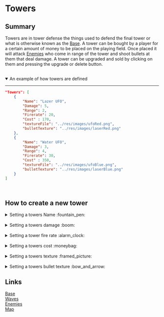 
# Towers

## Summary
Towers are in tower defense the things used to defend the final tower or what is otherwise known as the [Base](/DaanZVW/TowerDefense/blob/master/res/configfiles/Base.md). A tower can be bought  by a player for a certain amount of money to be placed on the playing field. Once placed it will attack [Enemies](/DaanZVW/TowerDefense/blob/master/res/configfiles/Enemies.md) who come in range of the tower and shoot bullets at them that deal damage. A tower can be upgraded and sold by clicking on them and pressing the upgrade or delete button. 

<br>
<details open>
<summary> An example of how towers are defined</summary>

---
```json
"Towers": [
    {
        "Name": "Lazer UFO",
        "Damage": 5,
        "Range": 2,
        "Firerate": 20,
        "Cost" : 170,
        "textureFile": "../res/images/ufoRed.png",
        "bulletTexture": "../res/images/laserRed.png"
    },
    {
        "Name": "Water UFO",
        "Damage": 3,
        "Range": 4,
        "Firerate": 30,
        "Cost" : 350,
        "textureFile": "../res/images/ufoBlue.png",
        "bulletTexture": "../res/images/laserBlue.png"
    }
]
```
</details>

<br>

## How to create a new tower

<details>
<summary> Setting a towers Name :fountain_pen: </summary>
Add a property "Name" to your tower and give it a value of your desired name.
<br>

* Default value is None
* Type value is string

```json
"Towers": [
    {...},
    {
    "Name": "Water UFO"
    }
]
```

</details>
<br>

<details>
<summary> Setting a towers damage :boom: </summary>

Add a propery "Damage" and set the value to your desired damage.
<br>

* Default value is 0
* Type value is float

```json
"Towers": [
    {...},
    {
    "Name": "Water UFO",
    "Damage":10
    }
]
```

</details>
<br>

<details>
<summary> Setting a tower fire rate :alarm_clock: </summary>

Add a propery "Firerate" and set the value to your desired fire rate.
<br>

* The fire rate is in rounds per minute
* Default value is 0
* Type value is float

```json
"Towers": [
    {...},
    {
    "Name": "Water UFO",
    "Damage":10,
    "Firerate":20
    }
]
```

</details>
<br>

<details>
<summary> Setting a towers cost :moneybag: </summary>

Add a propery "Cost" and set the value to your desired price.
<br>

* Default value is 0
* Type value is unsigned int

```json
"Towers": [
    {...},
    {
    "Name": "Water UFO",
    "Damage":10,
    "Firerate":20,
    "Cost":100
    }
]
```

</details>
<br>

<details>
<summary> Setting a towers texture :framed_picture: </summary>

Add a propery "TextureFile" and set the value to your desired texture's file location.
<br>

* There is no default value and crashes the game if none is provided
* Type value is string

```json
"Towers": [
    {...},
    {
    "Name": "Water UFO",
    "Damage":10,
    "Firerate":20,
    "Cost":100,
    "textureFile": "../res/images/ufoRed.png"
    }
]
```

</details>
<br>

<details>
<summary> Setting a towers bullet texture :bow_and_arrow: </summary>

Add a propery "BulletTexture" and set the value to your desired texture's file location.
<br>

* There is no default value and crashes the game if none is provided
* Type value is string

```json
"Towers": [
    {...},
    {
    "Name": "Water UFO",
    "Damage":10,
    "Firerate":20,
    "Cost":100,
    "textureFile": "../res/images/ufoRed.png",
    "bulletTexture": "../res/images/laserBlue.png"
    }
]
```

</details>

## Links

[Base](/DaanZVW/TowerDefense/blob/master/res/configfiles/Base.md)
<br>
[Waves](/DaanZVW/TowerDefense/blob/master/res/configfiles/Waves.md)
<br>
[Enemies](/DaanZVW/TowerDefense/blob/master/res/configfiles/Enemies.md)
<br>
[Map](/DaanZVW/TowerDefense/blob/master/res/configfiles/Map.md)

